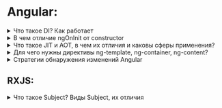 # Angular:

<details>
<summary>Что такое DI? Как работает</summary>

Это важный паттерн шаблон проектирования приложений. В Angular внедрение зависимостей реализовано из-под капота.
Зависимости - это сервисы или объекты, которые нужны классу для выполнения своих функций. DI -позволяет запрашивать зависимости от внешних источников.

Есть 3 способа зарегестрировать сервис у провайдера:

* На уровне компонента (массив providers у компонента)

* На уровне модуля (массив providers у модуля)

* На корневом уровне (providedIn: 'root')

</details>

<details>
<summary>В чем отличие ngOnInit от constructor</summary>

Конструктор сам по себе является фичей самого класса, а не Angular. Основная разница в том, что Angular запустит ngOnInit, после того, как закончит настройку компонента, то есть, это сигнал, благодаря которому свойства @Input() и другие байндинги, и декорируемые свойства доступны в ngOnInit, но не определены внутри конструктора, по дизайну.
Старайтесь писать как можно меньше логики в конструкторе.

</details>

<details>
<summary>Что такое JIT и AOT, в чем их отличия и каковы сферы применения?</summary>

Angular приложение можно скомпилировать с помощью команд `ng serve` и `ng build`. При этом, можно работать с разными видами компиляции:

* <b>JIT</b> - (Just-In-Time compilation) - компиляция "на лету", динамическая компиляция. В Angular используется по умолчанию.
* <b>AOT</b> - (Ahead-Of-Time compilation) - компиляции перед исполнением.

<table>
    <thead>
      <tr><td>Параметры</td><td>JIT</td><td>AOT</td></tr>
    </thead>
    <tbody>
      <tr>
        <td>Когда компилируется</td>
        <td>в момент запуска приложения в браузере</td>
        <td>в момент сборки приложения</td>
      </tr>
      <tr>
        <td>Рекомендуется использовать для</td>
        <td>локальной разработки</td>
        <td>создания продуктовой сборки</td>
      </tr>
      <tr>
        <td>Как включить</td>
        <td>Не нужно выставлять дополнительных флагов</td>
        <td>Нужно добавить флаг --aot или --prod</td>
      </tr>
      <tr>
        <td>Скорость</td>
        <td>Скорость компиляции быстрее, загрузка в браузере дольше</td>
        <td>Скорость компиляции дольше, загрузка в браузере быстрее</td>
      </tr>
      <tr>
        <td>Размер бандла</td>
        <td>Бандл имеет большой размер из-за включенного в бандл компилятора.</td>
        <td>Бандл имеет небольшой размер, тк содержит полностью скомпилированный и оптимизированный код.</td>
      </tr>
      <tr>
        <td>Выявление ошибок</td>
        <td>Ошибки отобразятся во время запуска приложения в браузере</td>
        <td>Выявление ошибок во время компиляции</td>
      </tr>
      <tr>
        <td>Работа с файлами</td>
        <td>Может компилировать только измененные файлы отдельно</td>
        <td>Компилирует сразу все файлы приложения</td>
      </tr>
    </tbody>
  </table>
</details>

<details>
<summary>Для чего нужны директивы ng-template, ng-container, ng-content?</summary>
<div>
  <h4>1. ng-template</h4>
  
  `<template>` — это механизм для отложенного рендера клиентского контента, который не отображается во время загрузки, но может быть инициализирован при помощи JavaScript. <br><br>
  Template можно представить себе как фрагмент контента, сохранённый для последующего использования в документе. Хотя парсер и обрабатывает содержимое элемента `template` во время загрузки страницы, он делает это только чтобы убедиться в валидности содержимого; само содержимое при этом не отображается. <br><br>
  
  `<ng-template>` - является имплементацией стандартного элемента template, данный элемент появился с четвертой версии Angular, это было сделано с точки зрения совместимости со встраиваемыми на страницу template элементами, которые могли попасть в шаблон ваших компонентов по тем или иным причинам. <br><br>

Пример:

```html
<div class="lessons-list" *ngIf="lessons else loading">...</div>

<ng-template #loading>
  <div>Loading...</div>
</ng-template>
```

  <h4>2. ng-container</h4>
  
  `<ng-container>` - это логический контейнер, который может использоваться для группировки узлов, но не отображается в дереве DOM как узел (node).

На самом деле структурные директивы (*ngIf, *ngFor, …) являются синтаксическим сахаром для наших шаблонов. В реальности, данные шаблоны трансформируются в такие конструкции:

```html
<ng-template [ngIf]="lessons" [ngIfElse]="loading">
   <div class="lessons-list">
     ...
   </div>
</div>

<ng-template #loading>
    <div>Loading...</div>
</ng-template>
```

Но что делать, если я хочу применить несколько структурных директив?
(спойлер: к сожалению, так нельзя сделать)

```html
<div class="lesson" *ngIf="lessons" *ngFor="let lesson of lessons">
  <div class="lesson-detail">{{lesson | json}}</div>
</div>
```

```
Uncaught Error: Template parse errors:
Can't have multiple template bindings on one element. Use only one attribute
named 'template' or prefixed with *
```

Но можно сделать так:

```html
<div *ngIf="lessons">
  <div class="lesson" *ngFor="let lesson of lessons">
    <div class="lesson-detail">{{lesson | json}}</div>
  </div>
</div>
```

Однако, чтобы избежать необходимости создавать дополнительный div, мы можем вместо этого использовать директиву ng-container:

```html
<ng-container *ngIf="lessons">
  <div class="lesson" *ngFor="let lesson of lessons">
    <div class="lesson-detail">{{lesson | json}}</div>
  </div>
</ng-container>
```

Как мы видим, директива ng-container предоставляет нам элемент, в котором мы можем использовать структурную директиву, без необходимости создавать дополнительный элемент.

Еще пара примечательных примеров, если все же вы хотите использовать ng-template вместо ng-container, по определенным правилам вы не сможете использовать полную конструкцию структурных директив.

Вы можете писать либо так:

```html
<div class="mainWrap">
  <ng-container *ngIf="true">
    <h2>Title</h2>
    <div>Content</div>
  </ng-container>
</div>
```

Либо так:

```html
<div class="mainWrap">
  <ng-template [ngIf]="true">
    <h2>Title</h2>
    <div>Content</div>
  </ng-template>
</div>
```

На выходе, при рендеринге будет одно и тоже:

```html
<div class="mainWrap">
  <h2>Title</h2>
  <div>Content</div>
</div>
```

 <h4>3. ng-content</h4>
 
`<ng-content>` - позволяет внедрять родительским компонентам html-код в дочерние компоненты.
 
Здесь на самом деле, немного сложнее уже чем с ng-template, ng-container. Так как ng-content решает задачу проецирования контента в ваши веб-компоненты. Веб-компоненты состоят из нескольких отдельных технологий. Вы можете думать о Веб-компонентах как о переиспользуемых виджетах пользовательского интерфейса, которые создаются с помощью открытых веб-технологий. Они являются частью браузера и поэтому не нуждаются во внешних библиотеках, таких как jQuery или Dojo. Существующий Веб-компонент может быть использован без написания кода, просто путем импорта выражения на HTML-страницу. Веб-компоненты используют новые или разрабатываемые стандартные возможности браузера.

Давайте представим ситуацию от обратного, нам нужно параметризовать наш компонент. Мы хотим сделать так, чтобы на вход в компонент мы могли передать какие-либо статичные данные. Это можно сделать несколькими способами.

comment.component.ts:

```ts
@Component({
  selector: "comment",
  template: `
    <h1>Комментарий:</h1>
    <p>{{ data }}</p>
  `,
})
export class CommentComponent {
  @Input() data: string = null;
}
```

app.component.html

```html
<div *ngFor="let message of comments">
  <comment [data]="message"></comment>
</div>
```

Но можно поступить и другим путем. <br>
comment.component.ts:

```ts
@Component({
  selector: "comment",
  template: `
    <h1>Комментарий:</h1>
    <ng-content></ng-content>
  `,
})
export class CommentComponent {}
```

app.component.html

```html
<div *ngFor="let message of comments">
  <comment>
    <p>{{message}}</p>
  </comment>
</div>
```

Конечно, эти примеры плохо демонстрируют подводные камни, свои плюсы и минусы. Но второй способ демонстрирует подход при работе, когда мы оперируем независимыми абстракциями и можем проецировать контент внутрь наших компонентов (подход веб-компонентов).

</div>
</details>


<details>

<summary>Стратегии обнаружения изменений Angular</summary>

### Default
По умолчанию Angular использует ChangeDetectionStrategy.Default стратегию обнаружения изменений.

**ChangeDetectionStrategy.Default** работает таким образом, что каждый раз, когда что-то меняется в нашем приложении, в результате различных пользовательских событий, таймеров, XHR, промисов и т.д., обнаружение изменений будет запускаться по всем компонентам.

### OnPush
Мы можем изменить  **ChangeDetectionStrategy.Default**  на  **ChangeDetectionStrategy.OnPush**.
Это означает, что компонент теперь зависит только от  **@inputs()**  параметров, и будет проверятся только при таких условиях:

* Изменилась ссылка input параметра
* Событие внутри компонента или его потомках ( событие на которое подписались в шаблоне через `()` или в коде через `@HostListener` )
* Ручной запуск обнаружения изменений

### Ручной запуск обнаружения изменений
**ChangeDetectorRef** это базовый класс Angular с помощью которого происходит ручной запуск обнаружения изменений.
Angular предоставляет нам три метода для самостоятельного запуска механизма обнаружения изменений и мы можем вызывать их в нужных нам местах.
* Первый **detectChanges()** говорит Angular запустить обнаружение изменений в компоненте и его потомках.
* Второй **markForCheck** — имитирует «естественно» возникающую проверку изменений. Этот метод сообщает Angular, что в этом view нужно проверить изменения. Проверка закидывается в очередь, и Angular выполнит ее, когда будет готов. Это асинхронный метод. Он также помечает все родительские view, как если бы случилось событие из  `@HostListener`. 
* Третий **ApplicationRef.tick()** говорит Angular запустить обнаружение изменений во всем приложении. Обычно первых двух способов хватает для работы с OnPush.

Хорошей практикой является добавление **OnPush** по умолчанию для кода, созданного через CLI,  в `angular.json`:

```ts
{ ...
	"schematics": {
		"@schematics/angular:component":
		{
		"	changeDetection": "OnPush"
		}
	},
	... 
}
```
</details>

## RXJS:

<details>
<summary>Что такое Subject? Виды Subject, их отличия</summary>

Тип `Subject` — разновидность `RxJS Observable`, который может доставлять данные сразу нескольким подписчикам.

```ts
let subject = new Subject();

subject.subscribe((v) => {
    console.log('Observer 1: ' + v);
});
subject.subscribe((v) => {
    console.log('Observer 2: ' + v);
});

subject.next(9);
```

Виды Subject:

* `Subject` - все значения которые были переданы без подписчиков - игнорируются.

* `BehaviorSubject` - передает новому подписчику последнее значение, в качестве аргумента принимает начальное значение.

```ts
let behaviorSubject = new BehaviorSubject<Number>(3);

behaviorSubject.subscribe((v) => {
    console.log('Observer with value of 3: ' + v);
});

behaviorSubject.next(9);

behaviorSubject.subscribe((v) => {
    console.log('Observer with value of 9: ' + v);
});
```

* `ReplaySubject` - передает новому подписчику все предыдущие значения, принимаемый параметр — количество предыдущих значений (размер буфера).

```ts
let replaySubject = new ReplaySubject<Number>(2);

replaySubject.next(3);
replaySubject.next(6);
replaySubject.next(9);
replaySubject.next(12);

replaySubject.subscribe((value) => {
    console.log('ReplaySubject: ' + value);
});
```
В примере выше в консоль выведутся значения 9 и 12, т.к. размер буфера предыдущих значений 2.

* `AsyncSubject` - передает новому подписчику последнее значение, но только после того, как будет вызван метод complete().

```ts
let asyncSubject = new AsyncSubject<Number>(3);

asyncSubject.subscribe((value) => {
    console.log('AsyncSubject: ' + value);
});

asyncSubject.next(3);
asyncSubject.next(6);
asyncSubject.next(9);

asyncSubject.complete();
```
</details>

